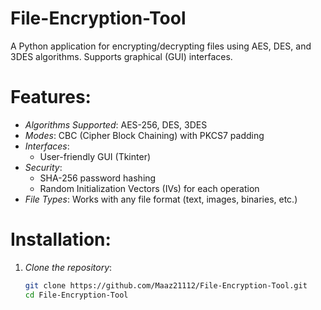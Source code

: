 # File-Encryption-Tool
A Python application for encrypting/decrypting files using AES, DES, and 3DES algorithms. Supports graphical (GUI) interfaces.

# Features:
- *Algorithms Supported*: AES-256, DES, 3DES  
- *Modes*: CBC (Cipher Block Chaining) with PKCS7 padding  
- *Interfaces*:    
  - User-friendly GUI (Tkinter)  
- *Security*:  
  - SHA-256 password hashing  
  - Random Initialization Vectors (IVs) for each operation  
- *File Types*: Works with any file format (text, images, binaries, etc.)

# Installation:
1. *Clone the repository*:
   ```bash
   git clone https://github.com/Maaz21112/File-Encryption-Tool.git
   cd File-Encryption-Tool

